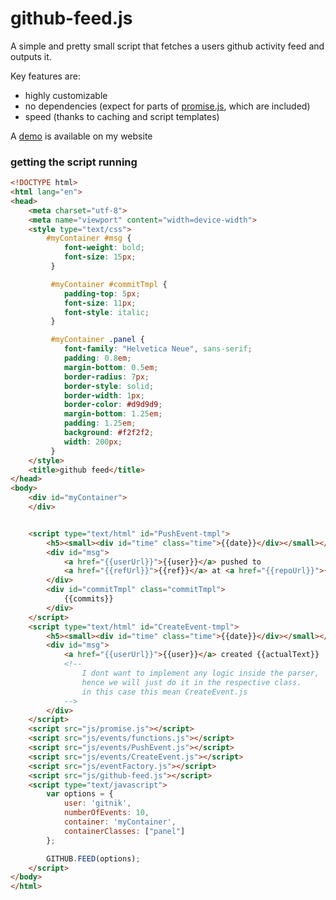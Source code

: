 github-feed.js
==============

A simple and pretty small script that fetches a users github activity feed and outputs it.

Key features are:
* highly customizable
* no dependencies (expect for parts of [promise.js](https://github.com/stackp/promisejs), which are included)
* speed (thanks to caching and script templates) 


A [demo](https://justnik.io) is available on my website


### getting the script running
```html
<!DOCTYPE html>
<html lang="en">
<head>
	<meta charset="utf-8">
  	<meta name="viewport" content="width=device-width">
  	<style type="text/css">
  		#myContainer #msg {
  		 	font-weight: bold;
  			font-size: 15px;
  		 }

  		 #myContainer #commitTmpl {
  		 	padding-top: 5px;
  		 	font-size: 11px;
  		 	font-style: italic;
  		 }

  		 #myContainer .panel {
  		 	font-family: "Helvetica Neue", sans-serif;
  			padding: 0.8em;
  			margin-bottom: 0.5em;
  			border-radius: 7px;
  			border-style: solid;
  			border-width: 1px;
  			border-color: #d9d9d9;
  			margin-bottom: 1.25em;
  			padding: 1.25em;
  			background: #f2f2f2;
  			width: 200px;
  		 }
  	</style>
  	<title>github feed</title>
</head>
<body>
	<div id="myContainer">
	</div>


	<script type="text/html" id="PushEvent-tmpl">
	    <h5><small><div id="time" class="time">{{date}}</div></small></h5>
	    <div id="msg">
	        <a href="{{userUrl}}">{{user}}</a> pushed to
	        <a href="{{refUrl}}">{{ref}}</a> at <a href="{{repoUrl}}">{{repo}}</a>
	    </div>
	    <div id="commitTmpl" class="commitTmpl">
	        {{commits}}
	    </div>
	</script>
	<script type="text/html" id="CreateEvent-tmpl">
	    <h5><small><div id="time" class="time">{{date}}</div></small></h5>
	    <div id="msg">
	        <a href="{{userUrl}}">{{user}}</a> created {{actualText}}
	        <!--
	            I dont want to implement any logic inside the parser,
	            hence we will just do it in the respective class.
	            in this case this mean CreateEvent.js
	        -->
	    </div>
	</script>
	<script src="js/promise.js"></script>
	<script src="js/events/functions.js"></script>
	<script src="js/events/PushEvent.js"></script>
	<script src="js/events/CreateEvent.js"></script>
	<script src="js/eventFactory.js"></script>
	<script src="js/github-feed.js"></script>
	<script type="text/javascript">
		var options = {
			user: 'gitnik',
			numberOfEvents: 10,
			container: 'myContainer',
			containerClasses: ["panel"]
		};

		GITHUB.FEED(options);
	</script>
</body>
</html>

